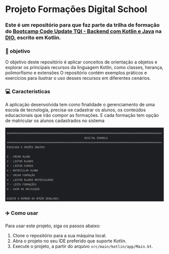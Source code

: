 # Projeto Formações Digital School
### Este é um repositório para que faz parte da trilha de formação do [Bootcamp Code Update TQI - Backend com Kotlin e Java](https://www.dio.me/bootcamp/code-update-tqi-backend-com-kotlin-e-java) na [DIO](https://www.dio.me/), escrito em Kotlin.

### :dart: objetivo 
O objetivo deste repositório é aplicar conceitos de orientação a objetos e explorar os principais recursos da linguagem
Kotlin, como classes, herança, polimorfismo e extensões O repositório contém exemplos práticos e exercícios para ilustrar 
o uso desses recursos em diferentes cenários.

### :computer: Características
A aplicação desenvolvida tem como finalidade o gerenciamento de uma escola de tecnologia, precisa-se cadastrar os alunos,
os conteúdos educacionais que irão compor as formações. E cada formação tem opção de matricular os alunos cadastrados no
sistema

![img.png](img.png)

### :airplane: Como usar
Para usar este projeto, siga os passos abaixo:

1. Clone o repositório para a sua máquina local.
2. Abra o projeto no seu IDE preferido que suporte Kotlin.
3. Execute o projeto, a partir do arquivo `src/main/kotlin/app/Main.kt`.



